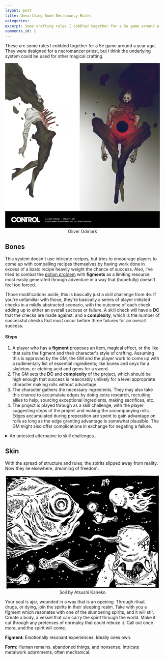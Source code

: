 ```yaml
---
layout: post
title: Unearthing Some Necromancy Rules
categories: 
excerpt: Some crafting rules I cobbled together for a 5e game around a year ago.
comments_id: 1
---
```

These are some rules I cobbled together for a 5e game around a year ago. They were designed for a necromancer priest, but I think the underlying system could be used for other magical crafting.


<center><img src="/images/oliver-odmark-hiss-deformed.jpg" alt="A corpse possessed by a void spirit."></center><center>Oliver Odmark</center>

## Bones
This system doesn't use intricate recipes, but tries to encourage players to come up with compelling recipes themselves by having work done in excess of a basic recipe heavily weight the chance of success. Also, I've tried to combat the [potion problem](https://slugsandsilver.blogspot.com/2019/04/alchemists-and-resources-hard-nut-to.html) with **figments** as a limiting resource most easily generated through adventure in a way that (hopefully) doesn't feel too forced.

Those modifications aside, this is basically just a skill challenge from 4e. If you're unfamiliar with those, they're basically a series of player initiated checks in a mildly abstracted scenario, with the outcome of each check adding up to either an overall success or failure. A skill check will have a **DC** that the checks are made against, and a **complexity**, which is the number of successful checks that must occur before three failures for an overall success.
<br>

#### Steps
1. A player who has a **figment** proposes an item, magical effect, or the like that suits the figment and their character's style of crafting. Assuming this is approved by the GM, the GM and the player work to come up with a rudimentary list of essential ingredients; like bones and onyx for a skeleton, or etching acid and gems for a sword.
2. The GM sets the **DC** and **complexity** of the project, which should be high enough that success is reasonably unlikely for a level appropriate character making rolls without advantage.
3. The character gathers the necessary ingredients. They may also take this chance to accumulate edges by doing extra research, recruiting allies to help, sourcing exceptional ingredients, making sacrifices, etc.
4. The project is played through as a skill challenge, with the player suggesting steps of the project and making the accompanying rolls. Edges accumulated during preperation are spent to gain advantage on rolls as long as the edge granting advantage is somewhat plausible. The GM might also offer complications in exchange for negating a failure.

<details>
	<summary>An untested alternative to skill challenges...</summary>
	<br>
	The decision to use a skill challenge as the core resolution mechanic was influenced by a desire not to add weird things like dice pools or the like to simple d20 roll over 5e. If you don't want to use skill challenges, I think the core resolution mechanic of <a href="https://wasitlikely.blogspot.com/2020/05/6e-game-where-everything-is-osr-problem.html">6e</a> could work pretty well.
	<br><br>
	Instead of abstracting projects into a set of player directed skill checks, this system uses a table of random encounters (threats) to montage the project. Threats can be things like suspicious villagers, magicore going critical, demons wanting to renegotiate and the like. A progress bar filling up whenever a threat is overcome and whenever that entry is rolled again.
	<br><br>
	If I used this system, I think I'd modify research to reveal threats during preperation, and possibly make it so exceptional ingredients and sacrifices allow the player to roll twice on the table and pick which threat occurs during execution. Allies and other forms of preparation would simply be useful for dealing with whichever threats were rolled.
	</details>

## Skin
With the spread of structure and rules, the spirits slipped away from reality. Now they lie elsewhere, dreaming of freedom. 
<center><img src="/images/soilAdrift.png" alt="Man asphyxiates to see fish."></center><center>Soil by Atsushi Kaneko</center>

Your soul is ajar, wounded in a way that is an opening. Through ritual, drugs, or dying, join the spirits in their sleeping realm. Take with you a figment which resonates with one of the slumbering spirits, and it will stir. Create a body, a vessel that can carry the spirit through the world. Make it cut through any pretenses of normalcy that could rebuke it. Call out once more, and the spirit will come.

**Figment:** Emotionally resonant experiences. Ideally ones own.

**Form:** Human remains, abandoned things, and nonsense. Intricate metalwork adornments, often mechanical.
